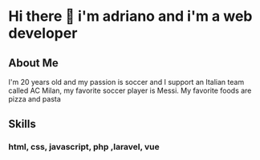 # Hi there 👋 i'm adriano and i'm a web developer

## About Me
 I'm 20 years old and my passion is soccer and I support an Italian team called AC Milan, my favorite soccer player is Messi.
My favorite foods are pizza and pasta

## Skills
### html, css, javascript, php ,laravel, vue

<!--
**adrianobarboza31/adrianobarboza31** is a ✨ _special_ ✨ repository because its `README.md` (this file) appears on your GitHub profile.

Here are some ideas to get you started:

- 🔭 I’m currently working on ...
- 🌱 I’m currently learning ...
- 👯 I’m looking to collaborate on ...
- 🤔 I’m looking for help with ...
- 💬 Ask me about ...
- 📫 How to reach me: ...
- 😄 Pronouns: ...
- ⚡ Fun fact: ...
-->
